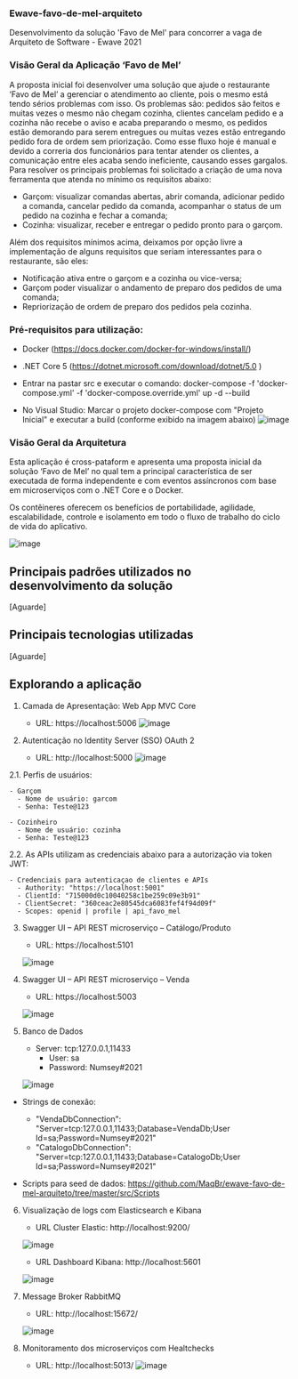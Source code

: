 ### Ewave-favo-de-mel-arquiteto
Desenvolvimento da solução 'Favo de Mel' para concorrer a vaga de Arquiteto de Software - Ewave 2021

### Visão Geral da Aplicação ‘Favo de Mel’

A proposta inicial foi desenvolver uma solução que ajude o restaurante ‘Favo de Mel’ a gerenciar o atendimento ao cliente, pois o mesmo está tendo sérios problemas com isso. Os problemas são: pedidos são feitos e muitas vezes o mesmo não chegam cozinha, clientes cancelam pedido e a cozinha não recebe o aviso e acaba preparando o mesmo, os pedidos estão demorando para serem entregues ou muitas vezes estão entregando pedido fora de ordem sem priorização.
Como esse fluxo hoje é manual e devido a correria dos funcionários para tentar atender os clientes, a comunicação entre eles acaba sendo ineficiente, causando esses gargalos.
Para resolver os principais problemas foi solicitado a criação de uma nova ferramenta que atenda no mínimo os requisitos abaixo:
- Garçom: visualizar comandas abertas, abrir comanda, adicionar pedido a comanda, cancelar pedido da comanda, acompanhar o status de um pedido na cozinha e fechar a comanda;
- Cozinha: visualizar, receber e entregar o pedido pronto para o garçom.

Além dos requisitos mínimos acima, deixamos por opção livre a implementação de alguns requisitos que seriam interessantes para o restaurante, são eles:
-  Notificação ativa entre o garçom e a cozinha ou vice-versa;
-  Garçom poder visualizar o andamento de preparo dos pedidos de uma comanda;
-  Repriorização de ordem de preparo dos pedidos pela cozinha.

### Pré-requisitos para utilização:
- Docker (https://docs.docker.com/docker-for-windows/install/)
- .NET Core 5 (https://dotnet.microsoft.com/download/dotnet/5.0 )

- Entrar na pastar src e executar o comando:
docker-compose -f 'docker-compose.yml' -f 'docker-compose.override.yml' up -d --build

- No Visual Studio:
Marcar o projeto docker-compose com "Projeto Inicial" e executar a build (conforme exibido na imagem abaixo)
![image](https://user-images.githubusercontent.com/19453244/129209793-73e1f907-d70b-4e3a-887d-12693404b51c.png)

### Visão Geral da Arquitetura

Esta aplicação é cross-pataform e apresenta uma proposta inicial da solução ‘Favo de Mel’ no qual tem a principal característica de ser executada de forma independente e com eventos assíncronos com base em microserviços com o .NET Core e o Docker.

Os contêineres oferecem os benefícios de portabilidade, agilidade, escalabilidade, controle e isolamento em todo o fluxo de trabalho do ciclo de vida do aplicativo. 

![image](https://user-images.githubusercontent.com/19453244/129207906-9c06c7d5-3886-440e-8703-14122bb36550.png)

## Principais padrões utilizados no desenvolvimento da solução
[Aguarde]

## Principais tecnologias utilizadas
[Aguarde]

## Explorando a aplicação
1. Camada de Apresentação: Web App MVC Core
   - URL: https://localhost:5006
    ![image](https://user-images.githubusercontent.com/19453244/129215456-9d120692-6008-4d1a-a730-6cefd9122bc9.png)

2. Autenticação no Identity Server (SSO) OAuth 2 
   - URL: http://localhost:5000
    ![image](https://user-images.githubusercontent.com/19453244/129215180-ac5106d6-0674-4017-8c60-7a9a669cc485.png)

2.1. Perfis de usuários:

    - Garçom
      - Nome de usuário: garcom
      - Senha: Teste@123

    - Cozinheiro
      - Nome de usuário: cozinha
      - Senha: Teste@123

2.2. As APIs utilizam as credenciais abaixo para a autorização via token JWT:
    
    - Credenciais para autenticaçao de clientes e APIs
      - Authority: "https://localhost:5001"
      - ClientId: "715000d0c10040258c1be259c09e3b91"
      - ClientSecret: "360ceac2e80545dca6083fef4f94d09f"
      - Scopes: openid | profile | api_favo_mel

3. Swagger UI – API REST microserviço – Catálogo/Produto
   - URL: https://localhost:5101

    ![image](https://user-images.githubusercontent.com/19453244/129218403-fbe97d75-d50e-4627-8a0a-33554de83654.png)


4. Swagger UI – API REST microserviço – Venda
   - URL: https://localhost:5003

    ![image](https://user-images.githubusercontent.com/19453244/129219798-b693cc0e-b5d5-4d90-8c37-8d0da7ab3456.png)

5. Banco de Dados

   - Server: tcp:127.0.0.1,11433
     - User: sa
     - Password: Numsey#2021

   ![image](https://user-images.githubusercontent.com/19453244/129221734-2a1bc9b8-b48d-4251-8efd-b1b9ebcb676f.png)


  - Strings de conexão:
    - "VendaDbConnection": "Server=tcp:127.0.0.1,11433;Database=VendaDb;User Id=sa;Password=Numsey#2021"
    - "CatalogoDbConnection": "Server=tcp:127.0.0.1,11433;Database=CatalogoDb;User Id=sa;Password=Numsey#2021"

- Scripts para seed de dados:
https://github.com/MaqBr/ewave-favo-de-mel-arquiteto/tree/master/src/Scripts


6.  Visualização de logs com Elasticsearch e Kibana

    - URL Cluster Elastic: http://localhost:9200/

    ![image](https://user-images.githubusercontent.com/19453244/129223746-a902f10d-8e7e-471b-882b-ce4e3729cb8e.png)

    - URL Dashboard Kibana: http://localhost:5601

    ![image](https://user-images.githubusercontent.com/19453244/129224025-3cf06da7-bc95-49e4-9307-7034542e8954.png)

7. Message Broker RabbitMQ

    - URL: http://localhost:15672/

    ![image](https://user-images.githubusercontent.com/19453244/129224660-5b56a927-275f-4e27-a5cf-1a38172cb60a.png)

8. Monitoramento dos microserviços com Healtchecks

    - URL: http://localhost:5013/
    ![image](https://user-images.githubusercontent.com/19453244/129225181-60c83fbb-be2e-4d96-8371-fe6542a1b7dc.png)

